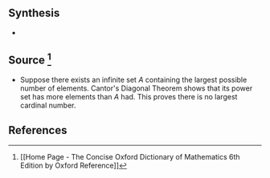 ## Synthesis
- 
## Source [^1]
- Suppose there exists an infinite set $A$ containing the largest possible number of elements. Cantor's Diagonal Theorem shows that its power set has more elements than $A$ had. This proves there is no largest cardinal number.
## References

[^1]: [[Home Page - The Concise Oxford Dictionary of Mathematics 6th Edition by Oxford Reference]]